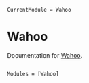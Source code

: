 ```@meta
CurrentModule = Wahoo
```

# Wahoo

Documentation for [Wahoo](https://github.com/scheidan/Wahoo.jl).

```@index
```

```@autodocs
Modules = [Wahoo]
```
